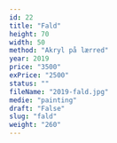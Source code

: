 ```yaml
---
id: 22
title: "Fald"
height: 70
width: 50
method: "Akryl på lærred"
year: 2019
price: "3500"
exPrice: "2500"
status: ""
fileName: "2019-fald.jpg"
medie: "painting"
draft: "False"
slug: "fald"
weight: "260"
---
```

